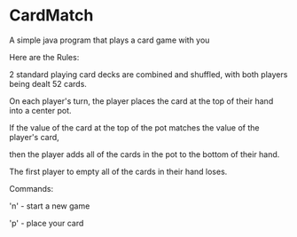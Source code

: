 # CardMatch
A simple java program that plays a card game with you

Here are the Rules:

2 standard playing card decks are combined and shuffled, with both players being dealt 52 cards.

On each player's turn, the player places the card at the top of their hand into a center pot.

If the value of the card at the top of the pot matches the value of the player's card,

then the player adds all of the cards in the pot to the bottom of their hand.

The first player to empty all of the cards in their hand loses.

Commands:

'n' - start a new game

'p' - place your card

